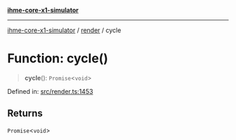 [**ihme-core-x1-simulator**](../../README.md)

***

[ihme-core-x1-simulator](../../modules.md) / [render](../README.md) / cycle

# Function: cycle()

> **cycle**(): `Promise`\<`void`\>

Defined in: [src/render.ts:1453](https://github.com/ProgrammIt/CPU-Simulator/blob/3f9c46c26c2e1cba2638010869a3cab9b9c737f9/src/render.ts#L1453)

## Returns

`Promise`\<`void`\>
